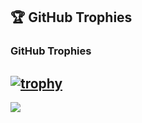 

## 🏆 GitHub Trophies
### GitHub Trophies

[![trophy](https://github-profile-trophy.vercel.app/?username=rohithlovescode&theme=juicyfresh&no-bg=true&margin-w=15&row=1&column=3&title=Commit,Repositories,Experience)](https://github.com/ryo-ma/github-profile-trophy)
---
[![](https://visitcount.itsvg.in/api?id=rohithlovescode&icon=0&color=0)](https://visitcount.itsvg.in)
<!-- Proudly created with GPRM ( https://gprm.itsvg.in ) -->
